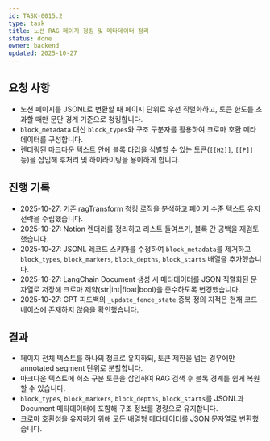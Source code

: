 ```yaml
---
id: TASK-0015.2
type: task
title: 노션 RAG 페이지 청킹 및 메타데이터 정리
status: done
owner: backend
updated: 2025-10-27
---
```


## 요청 사항
- 노션 페이지를 JSONL로 변환할 때 페이지 단위로 우선 직렬화하고, 토큰 한도를 초과할 때만 문단 경계 기준으로 청킹합니다.
- `block_metadata` 대신 `block_types`와 구조 구분자를 활용하여 크로마 호환 메타데이터를 구성합니다.
- 렌더링된 마크다운 텍스트 안에 블록 타입을 식별할 수 있는 토큰(`[[H2]]`, `[[P]]` 등)을 삽입해 후처리 및 하이라이팅을 용이하게 합니다.

## 진행 기록
- 2025-10-27: 기존 ragTransform 청킹 로직을 분석하고 페이지 수준 텍스트 유지 전략을 수립했습니다.
- 2025-10-27: Notion 렌더러를 정리하고 리스트 들여쓰기, 블록 간 공백을 재검토했습니다.
- 2025-10-27: JSONL 레코드 스키마를 수정하여 `block_metadata`를 제거하고 `block_types`, `block_markers`, `block_depths`, `block_starts` 배열을 추가했습니다.
- 2025-10-27: LangChain Document 생성 시 메타데이터를 JSON 직렬화된 문자열로 저장해 크로마 제약(str|int|float|bool)을 준수하도록 변경했습니다.
- 2025-10-27: GPT 피드백의 `_update_fence_state` 중복 정의 지적은 현재 코드베이스에 존재하지 않음을 확인했습니다.

## 결과
- 페이지 전체 텍스트를 하나의 청크로 유지하되, 토큰 제한을 넘는 경우에만 annotated segment 단위로 분할합니다.
- 마크다운 텍스트에 희소 구분 토큰을 삽입하여 RAG 검색 후 블록 경계를 쉽게 복원할 수 있습니다.
- `block_types`, `block_markers`, `block_depths`, `block_starts`를 JSONL과 Document 메타데이터에 포함해 구조 정보를 경량으로 유지합니다.
- 크로마 호환성을 유지하기 위해 모든 배열형 메타데이터를 JSON 문자열로 변환했습니다.